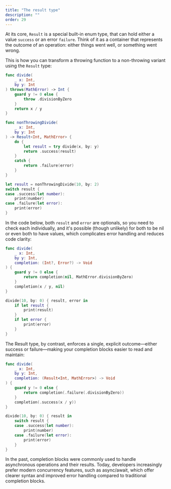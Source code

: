 ```yaml
---
title: "The result type"
description: ""
order: 29
---
```


At its core, `Result` is a special built-in enum type, that can hold either a value `success` or an error `failure`. Think of it as a container that represents the outcome of an operation: either things went well, or something went wrong.

This is how you can transform a throwing function to a non-throwing variant using the `Result` type:

```swift
func divide(
    _ x: Int,
    by y: Int
) throws(MathError) -> Int {
    guard y != 0 else {
        throw .divisionByZero
    }
    return x / y
}

func nonThrowingDivide(
    _ x: Int,
    by y: Int
) -> Result<Int, MathError> {
    do {
        let result = try divide(x, by: y)
        return .success(result)
    }
    catch {
        return .failure(error)
    }
}

let result = nonThrowingDivide(10, by: 2)
switch result {
case .success(let number):
    print(number)
case .failure(let error):
    print(error)
}
```

In the code below, both `result` and `error` are optionals, so you need to check each individually, and it's possible (though unlikely) for both to be nil or even both to have values, which complicates error handling and reduces code clarity:

```swift
func divide(
    _ x: Int,
    by y: Int,
    completion: (Int?, Error?) -> Void
) {
    guard y != 0 else {
        return completion(nil, MathError.divisionByZero)
    }
    completion(x / y, nil)
}

divide(10, by: 0) { result, error in
    if let result {
        print(result)
    }
    if let error {
        print(error)
    }
}
```

The Result type, by contrast, enforces a single, explicit outcome—either success or failure—making your completion blocks easier to read and maintain:

```swift
func divide(
    _ x: Int,
    by y: Int,
    completion: (Result<Int, MathError>) -> Void
) {
    guard y != 0 else {
        return completion(.failure(.divisionByZero))
    }
    completion(.success(x / y))
}

divide(10, by: 0) { result in
    switch result {
    case .success(let number):
        print(number)
    case .failure(let error):
        print(error)
    }
}
```

In the past, completion blocks were commonly used to handle asynchronous operations and their results. Today, developers increasingly prefer modern concurrency features, such as async/await, which offer clearer syntax and improved error handling compared to traditional completion blocks.
